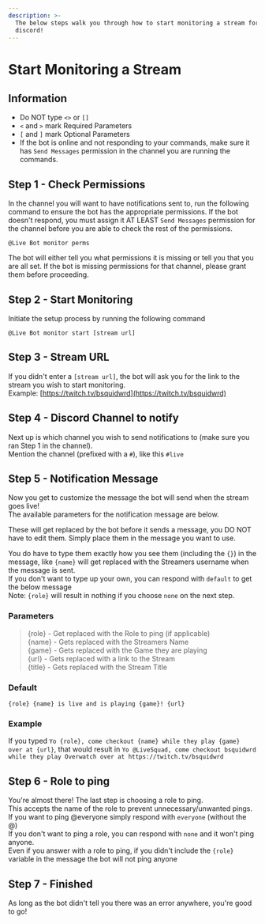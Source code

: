 ```yaml
---
description: >-
  The below steps walk you through how to start monitoring a stream for your
  discord!
---
```


# Start Monitoring a Stream

## Information

* Do NOT type `<>` or `[]` 
* `<` and `>` mark Required Parameters
* `[` and `]` mark Optional Parameters
* If the bot is online and not responding to your commands, make sure it has `Send Messages` permission in the channel you are running the commands.

## Step 1 - Check Permissions

In the channel you will want to have notifications sent to, run the following command to ensure the bot has the appropriate permissions. If the bot doesn't respond, you must assign it AT LEAST `Send Messages` permission for the channel before you are able to check the rest of the permissions.

```text
@Live Bot monitor perms
```

The bot will either tell you what permissions it is missing or tell you that you are all set. If the bot is missing permissions for that channel, please grant them before proceeding.

## Step 2 - Start Monitoring

Initiate the setup process by running the following command

```text
@Live Bot monitor start [stream url]
```

## Step 3 - Stream URL

If you didn't enter a `[stream url]`, the bot will ask you for the link to the stream you wish to start monitoring.  
Example: [https://twitch.tv/bsquidwrd](https://twitch.tv/bsquidwrd)

## Step 4 - Discord Channel to notify

Next up is which channel you wish to send notifications to \(make sure you ran Step 1 in the channel\).  
Mention the channel \(prefixed with a `#`\), like this `#live`

## Step 5 - Notification Message

Now you get to customize the message the bot will send when the stream goes live!  
The available parameters for the notification message are below.  
  
These will get replaced by the bot before it sends a message, you DO NOT have to edit them. Simply place them in the message you want to use.  
  
You do have to type them exactly how you see them \(including the `{}`\) in the message, like `{name}` will get replaced with the Streamers username when the message is sent.  
If you don't want to type up your own, you can respond with `default` to get the below message  
Note: `{role}` will result in nothing if you choose `none` on the next step.

### Parameters

> {role} - Get replaced with the Role to ping \(if applicable\)  
> {name} - Gets replaced with the Streamers Name  
> {game} - Gets replaced with the Game they are playing  
> {url} - Gets replaced with a link to the Stream  
> {title} - Gets replaced with the Stream Title

### Default

`{role} {name} is live and is playing {game}! {url}`

### Example

If you typed `Yo {role}, come checkout {name} while they play {game} over at {url}`, that would result in `Yo @LiveSquad, come checkout bsquidwrd while they play Overwatch over at https://twitch.tv/bsquidwrd`

## Step 6 - Role to ping

You're almost there! The last step is choosing a role to ping.  
This accepts the name of the role to prevent unnecessary/unwanted pings.  
If you want to ping @everyone simply respond with `everyone` \(without the @\)  
If you don't want to ping a role, you can respond with `none` and it won't ping anyone.  
Even if you answer with a role to ping, if you didn't include the `{role}` variable in the message the bot will not ping anyone

## Step 7 - Finished

As long as the bot didn't tell you there was an error anywhere, you're good to go!

